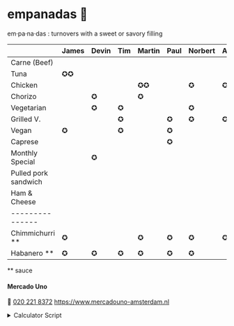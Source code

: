 # empanadas 🥟

em·pa·na·das
: turnovers with a sweet or savory filling

|                      | James | Devin | Tim | Martin | Paul | Norbert | Axel | Iulia | Marcel | Thijs | Travis | Egbert | Emile | Javier | Anja | Kevin | Faris |
| :----------------    | :---- | :---- | :-- | :----- | :--- | :------ | :--- | :---- | :----- | :---- | :----- | :----- | :---- | :----- | :--- | :---  | :---  |
| Carne (Beef)         |       |       |     |        |      |         |      |       | ✪      |       |        |        |       | ✪      |      | ✪     |       |
| Tuna                 | ✪✪    |       |     |        |      |         |      |       |        |       |        |        |       |        |      |       |       |
| Chicken              |       |       |     | ✪✪     |      | ✪       | ✪    |       | ✪      |       |        |        |       |        |      |       | ✪     |
| Chorizo              |       | ✪     |     | ✪      |      |         |      |       |        | ✪     |        |        |       |        | ✪    | ✪     |       |
| Vegetarian           |       | ✪     | ✪   |        |      | ✪       |      |       |        |       |        | ✪      | ✪     |        | ✪    | ✪     | ✪     |
| Grilled V.           |       |       | ✪   |        | ✪    | ✪       | ✪    | ✪     | ✪      | ✪     |        |        |       |        |      |       |       |
| Vegan                | ✪     |       | ✪   |        | ✪    |         |      | ✪✪    |        |       |        | ✪      |       |        | ✪    |       |       |
| Caprese              |       |       |     |        | ✪    |         |      |       |        |       | ✪✪     | ✪      |       |        |      |       |       |
| Monthly Special      |       | ✪     |     |        |      |         |      |       |        | ✪     |        |        | ✪     |        |      |       |  ✪    |
| Pulled pork sandwich |       |       |     |        |      |         |      |       |        |       |        |        |       |        |      |       |       |
| Ham & Cheese         |       |       |     |        |      |         |      |       |        |       |        |        |       | ✪      |      |       |       |
| ---------------      |       |       |     |        |      |         |      |       |        |       |        |        |       |        |      |       |       |
| Chimmichurri \*\*    | ✪     |       |     | ✪      | ✪    | ✪       | ✪    |       | ✪      | ✪     |        | ✪✪     | ✪     |        | ✪    |       |       |
| Habanero \*\*        | ✪     | ✪     | ✪   | ✪      | ✪    | ✪       |      | ✪     |        |       | ✪      |        | ✪     |        |      |       |       |

\*\* sauce

#### Mercado Uno

🤙 [020 221 8372](tel:+31202218372)
https://www.mercadouno-amsterdam.nl

<details> 
<summary>Calculator Script</summary>
  <script>

    const totalText = (totals) => (
      "<tr><td>" + totals
        .filter(counts => !counts.productName.includes('**'))
        .reduce((total, item) => total + item.total, 0) + "</td><td>Total</td></tr>"
    )

    const lineItemsFromRow = row => ({
      productName: row.tr.cells[0].textContent,
      total: row.allCharacters.length
    })

    const productRows = () => (
      Array
        .from(document.querySelectorAll('table:not(#totals) tr'))
        .slice(1)
        .map(tr => ({ tr, allCharacters: '' }))
    )

    const rowTotals = (rows, index) => (
      rows.map(row => (
        row.allCharacters += (
          row.tr.cells[index].textContent.trim() || ''
        )
      )) && rows
    )

    const inputIndex = (checkbox) => (
      Array
        .from(document.querySelectorAll('table:not(#totals) :first-child th'))
        .indexOf(checkbox.closest("th"))
    )

    const checkedInputs = () => (
      Array.from(document.querySelectorAll("table:not(#totals) th :checked"))
    )

    const lineItemTotals = () => (
      checkedInputs()
        .map(inputIndex)
        .reduce(rowTotals, productRows())
        .map(lineItemsFromRow)
        .filter(item => item.total > 0)
    )

    const paragraph = () => document.querySelector('p')

    const updateText = () => {
       paragraph().innerHTML = (() => {
        const totals = lineItemTotals()
        return '<table id="totals">' + [
          totals
            .map(counts => `<tr>
              <td>${counts.total}</td>
              <td>${counts.productName}</td>
            </tr>`),
          totalText(totals)
        ].flat().join('') + '</table>'
      })()
    }

    const addInputToTh = th => {
      th.innerHTML =
        `<label><input type='checkbox'>${th.textContent}</label>`;
      th
        .querySelector('input')
        .addEventListener('change', updateText)
    }

    const preferenceHeaders = () => (
      Array.from(document.querySelectorAll(':not(#totals) th')).slice(1)
    )

    preferenceHeaders().forEach(addInputToTh)

  </script>
</details>
